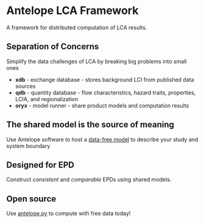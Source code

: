 # Antelope LCA Framework
A framework for distributed computation of LCA results.

## Separation of Concerns

Simplify the data challenges of LCA by breaking big problems into small ones
 - **xdb** - exchange database - stores background LCI from published data sources
 - **qdb** - quantity database - flow characteristics, hazard traits, properties, LCIA, and regionalization
 - **oryx** - model runner - share product models and computation results

## The shared model is the source of meaning

Use Antelope software to host a [data-free model](data-free-model.pdf) to describe your study and system boundary

## Designed for EPD

Construct *consistent* and *comparable* EPDs using shared models.

## Open source

Use [antelope.py](https://github.com/AntelopeLCA/antelope) to compute with free data today!
